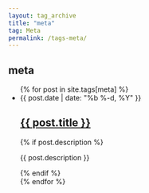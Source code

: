 ```yaml
---
layout: tag_archive
title: "meta"
tag: Meta
permalink: /tags-meta/
---
```


<h2>meta</h2>
<ul class="post-list">
  {% for post in site.tags[meta] %}
    <li>
      <span class="post-meta">{{ post.date | date: "%b %-d, %Y" }}</span>
      <h2>
        <a class="post-link" href="{{ post.url | relative_url }}">{{ post.title }}</a>
      </h2>
      {% if post.description %}
        <p>{{ post.description }}</p>
      {% endif %}
    </li>
  {% endfor %}
</ul>